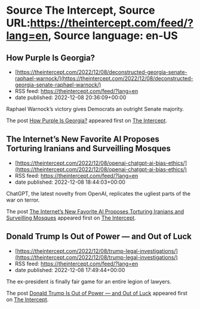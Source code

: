 # Source The Intercept, Source URL:https://theintercept.com/feed/?lang=en, Source language: en-US

## How Purple Is Georgia?
 - [https://theintercept.com/2022/12/08/deconstructed-georgia-senate-raphael-warnock/](https://theintercept.com/2022/12/08/deconstructed-georgia-senate-raphael-warnock/)
 - RSS feed: https://theintercept.com/feed/?lang=en
 - date published: 2022-12-08 20:36:09+00:00

<p>Raphael Warnock’s victory gives Democrats an outright Senate majority.</p>
<p>The post <a href="https://theintercept.com/2022/12/08/deconstructed-georgia-senate-raphael-warnock/" rel="nofollow">How Purple Is Georgia?</a> appeared first on <a href="https://theintercept.com" rel="nofollow">The Intercept</a>.</p>

## The Internet’s New Favorite AI Proposes Torturing Iranians and Surveilling Mosques
 - [https://theintercept.com/2022/12/08/openai-chatgpt-ai-bias-ethics/](https://theintercept.com/2022/12/08/openai-chatgpt-ai-bias-ethics/)
 - RSS feed: https://theintercept.com/feed/?lang=en
 - date published: 2022-12-08 18:44:03+00:00

<p>ChatGPT, the latest novelty from OpenAI, replicates the ugliest parts of the war on terror.</p>
<p>The post <a href="https://theintercept.com/2022/12/08/openai-chatgpt-ai-bias-ethics/" rel="nofollow">The Internet’s New Favorite AI Proposes Torturing Iranians and Surveilling Mosques</a> appeared first on <a href="https://theintercept.com" rel="nofollow">The Intercept</a>.</p>

## Donald Trump Is Out of Power — and Out of Luck
 - [https://theintercept.com/2022/12/08/trump-legal-investigations/](https://theintercept.com/2022/12/08/trump-legal-investigations/)
 - RSS feed: https://theintercept.com/feed/?lang=en
 - date published: 2022-12-08 17:49:44+00:00

<p>The ex-president is finally fair game for an entire legion of lawyers. </p>
<p>The post <a href="https://theintercept.com/2022/12/08/trump-legal-investigations/" rel="nofollow">Donald Trump Is Out of Power — and Out of Luck</a> appeared first on <a href="https://theintercept.com" rel="nofollow">The Intercept</a>.</p>
